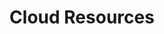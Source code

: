 ---
title: "Cloud Resources"
description: >
  Armory uses cloud providers as both sources and targets for deploying software. Here is a collection of resources from cloud providers that you might find useful.
---